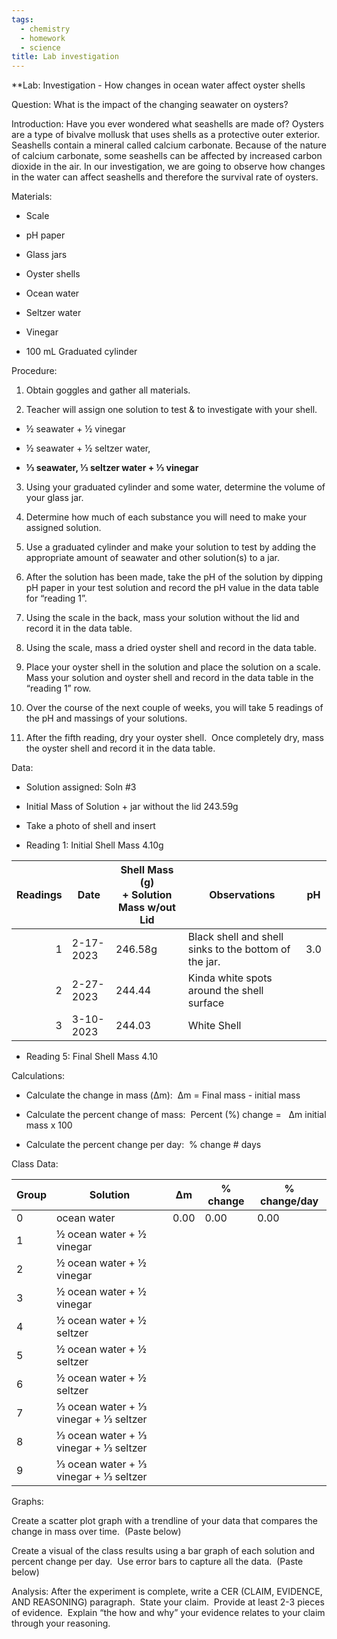 ```yaml
---
tags: 
  - chemistry
  - homework
  - science
title: Lab investigation
---
```


**Lab: Investigation - How changes in ocean water affect oyster shells 

  

Question: What is the impact of the changing seawater on oysters?

  

Introduction: Have you ever wondered what seashells are made of? Oysters are a type of bivalve mollusk that uses shells as a protective outer exterior.  Seashells contain a mineral called calcium carbonate. Because of the nature of calcium carbonate, some seashells can be affected by increased carbon dioxide in the air. In our investigation, we are going to observe how changes in the water can affect seashells and therefore the survival rate of oysters.  

  

Materials:  

-   Scale
    
-   pH paper
    
-   Glass jars 
    
-   Oyster shells
    
-   Ocean water
    
-   Seltzer water
    
-   Vinegar
    
-   100 mL Graduated cylinder  
    

  

Procedure:

1.  Obtain goggles and gather all materials. 
    
2.  Teacher will assign one solution to test & to investigate with your shell. 
    

-   ½ seawater + ½ vinegar
    
-   ½ seawater + ½ seltzer water, 
    
-   **⅓ seawater, ⅓ seltzer water + ⅓ vinegar**
    

3.  Using your graduated cylinder and some water, determine the volume of your glass jar.
    
4.  Determine how much of each substance you will need to make your assigned solution. 
    
5.  Use a graduated cylinder and make your solution to test by adding the appropriate amount of seawater and other solution(s) to a jar.
    
6.  After the solution has been made, take the pH of the solution by dipping pH paper in your test solution and record the pH value in the data table for “reading 1”.
    
7.  Using the scale in the back, mass your solution without the lid and record it in the data table.
    
8.  Using the scale, mass a dried oyster shell and record in the data table.
    
9.  Place your oyster shell in the solution and place the solution on a scale.  Mass your solution and oyster shell and record in the data table in the “reading 1” row.
    
10.  Over the course of the next couple of weeks, you will take 5 readings of the pH and massings of your solutions.
    
11.  After the fifth reading, dry your oyster shell.  Once completely dry, mass the oyster shell and record it in the data table.

  

Data: 

  

-   Solution assigned: Soln #3
    

  

-   Initial Mass of Solution + jar without the lid 243.59g
    

  

-   Take a photo of shell and insert
    



-   Reading 1: Initial Shell Mass 4.10g
    

| Readings | Date      | Shell Mass (g) <br>+ Solution Mass w/out Lid | Observations                                          | pH  |
| --------:| --------- | -------------------------------------------- | ----------------------------------------------------- | --- |
|        1 | 2-17-2023 | 246.58g                                      | Black shell and shell sinks to the bottom of the jar. | 3.0 |
|        2 | 2-27-2023 | 244.44                                       | Kinda white spots around the shell surface            |     |
|        3 | 3-10-2023 | 244.03                                       | White Shell                                           |     |


-   Reading 5: Final Shell Mass 4.10
    

  

Calculations:  

-   Calculate the change in mass (Δm):  Δm = Final mass - initial mass
    

  
  
  
  
  

-   Calculate the percent change of mass:  Percent (%) change =   Δm initial mass x 100
    

  
  
  
  
  

-   Calculate the percent change per day:  % change # days
    

  
  
  
  
  
  
  
  
  
  
  

Class Data:

  
| Group | Solution                              | Δm   | % change | % change/day |
| ----- | ------------------------------------- | ---- | -------- | ------------ |
| 0     | ocean water                           | 0.00 | 0.00     | 0.00         |
| 1     | ½ ocean water + ½ vinegar             |      |          |              |
| 2     | ½ ocean water + ½ vinegar             |      |          |              |
| 3     | ½ ocean water + ½ vinegar             |      |          |              |
| 4     | ½ ocean water + ½ seltzer             |      |          |              |
| 5     | ½ ocean water + ½ seltzer             |      |          |              |
| 6     | ½ ocean water + ½ seltzer             |      |          |              |
| 7     | ⅓ ocean water + ⅓ vinegar + ⅓ seltzer |      |          |              |
| 8     | ⅓ ocean water + ⅓ vinegar + ⅓ seltzer |      |          |              |
| 9     | ⅓ ocean water + ⅓ vinegar + ⅓ seltzer |      |          |              |
  

Graphs: 

Create a scatter plot graph with a trendline of your data that compares the change in mass over time.  (Paste below)

  
  
  
  
  
  

Create a visual of the class results using a bar graph of each solution and percent change per day.  Use error bars to capture all the data.  (Paste below)

  
  
  
  
  
  
  
  
  
  
  
  
  
  
  

Analysis: After the experiment is complete, write a CER (CLAIM, EVIDENCE, AND REASONING) paragraph.  State your claim.  Provide at least 2-3 pieces of evidence.  Explain “the how and why” your evidence relates to your claim through your reasoning.